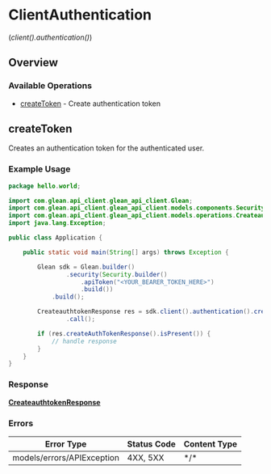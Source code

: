 # ClientAuthentication
(*client().authentication()*)

## Overview

### Available Operations

* [createToken](#createtoken) - Create authentication token

## createToken

Creates an authentication token for the authenticated user.

### Example Usage

```java
package hello.world;

import com.glean.api_client.glean_api_client.Glean;
import com.glean.api_client.glean_api_client.models.components.Security;
import com.glean.api_client.glean_api_client.models.operations.CreateauthtokenResponse;
import java.lang.Exception;

public class Application {

    public static void main(String[] args) throws Exception {

        Glean sdk = Glean.builder()
                .security(Security.builder()
                    .apiToken("<YOUR_BEARER_TOKEN_HERE>")
                    .build())
            .build();

        CreateauthtokenResponse res = sdk.client().authentication().createToken()
                .call();

        if (res.createAuthTokenResponse().isPresent()) {
            // handle response
        }
    }
}
```

### Response

**[CreateauthtokenResponse](../../models/operations/CreateauthtokenResponse.md)**

### Errors

| Error Type                 | Status Code                | Content Type               |
| -------------------------- | -------------------------- | -------------------------- |
| models/errors/APIException | 4XX, 5XX                   | \*/\*                      |